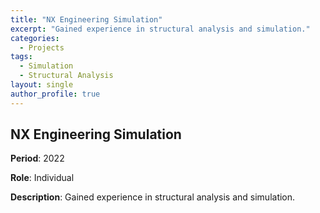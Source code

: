 ```yaml
---
title: "NX Engineering Simulation"
excerpt: "Gained experience in structural analysis and simulation."
categories:
  - Projects
tags:
  - Simulation
  - Structural Analysis
layout: single
author_profile: true
---
```


## NX Engineering Simulation

**Period**: 2022

**Role**: Individual

**Description**: Gained experience in structural analysis and simulation.